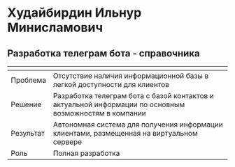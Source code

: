 # Худайбирдин Ильнур Минисламович

## Разработка телеграм бота - справочника
|<!-- -->|<!-- -->|
|---|---|
|Проблема|Отсутствие наличия информационной базы в легкой доступности для клиентов|
|Решение|Разработка телеграм бота с базой контактов и актуальной информации по основным возможностям в компании|
|Результат|Автономная система для получения информации клиентами, размещенная на виртуальном сервере|
|Роль|Полная разработка|
